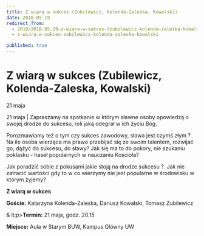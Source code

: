 ```yaml
---
title: Z wiarą w sukces (Zubilewicz, Kolenda-Zaleska, Kowalski)
date: 2010-05-19
redirect_from: 
  - 2010/2010.05.19-z-wiara-w-sukces-(zubilewicz-kolenda-zaleska-kowalski)
  - z-wiara-w-sukces-zubilewicz-kolenda-zaleska-kowalski

published: true
---
```




# Z wiarą w sukces (Zubilewicz, Kolenda-Zaleska, Kowalski)

<time>21 maja</time>

21 maja | 
Zapraszamy na spotkanie w którym sławne osoby opowiedzą o swojej drodze do sukcesu, roli jaką odegrał w ich życiu Bóg. 

Porozmawiamy też&nbsp;o tym czy sukces zawodowy, sława jest czymś złym ? Na ile osoba wierząca ma prawo przebijać się ze swoim talentem, rozwijać go, dążyć do sukcesu, do sławy? Jak się ma to do pokory, nie szukaniu poklasku - haseł popularnych w nauczaniu Kościoła? 

Jak poradzić sobie z pokusami jakie stoją na drodze sukcesu ?&nbsp; Jak nie zatracić wartości gdy to w co wierzymy nie jest popularne w środowisku w którym żyjemy? 

**Z wiarą w sukces**

**Goście:** Katarzyna Kolenda-Zaleska, Dariusz Kowalski, Tomasz Zubilewicz

&
lt;p>**Termin:** 21 maja, godz. 20.15

**Miejsce:** Aula w Starym BUW, Kampus Główny UW


<!--CONTENT FROM OLD SERVER (jos before 2013): 21 maja | 
Zapraszamy na spotkanie w którym sławne osoby opowiedzą o swojej drodze do sukcesu, roli jaką odegrał w ich życiu Bóg. 

Porozmawiamy też&nbsp;o tym czy sukces zawodowy, sława jest czymś złym ? Na ile osoba wierząca ma prawo przebijać się ze swoim talentem, rozwijać go, dążyć do sukcesu, do sławy? Jak się ma to do pokory, nie szukaniu poklasku - haseł popularnych w nauczaniu Kościoła? 

Jak poradzić sobie z pokusami jakie stoją na drodze sukcesu ?&nbsp; Jak nie zatracić wartości gdy to w co wierzymy nie jest popularne w środowisku w którym żyjemy? 

**Z wiarą w sukces**

**Goście:** Katarzyna Kolenda-Zaleska, Dariusz Kowalski, Tomasz Zubilewicz
**Termin:** 21 maja, godz. 20.15

**Miejsce:** Aula w Starym BUW, Kampus Główny UW

-->

<!--{{json:{"created_date":"2010-05-19 10:19:24","publish_down":"0000-00-00 00:00:00","id":"932"}}}-->